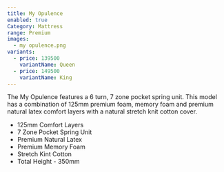 ```yaml
---
title: My Opulence
enabled: true
Category: Mattress
range: Premium
images:
  - my opulence.png
variants:
  - price: 139500
    variantName: Queen
  - price: 149500
    variantName: King
---
```

The My Opulence features a 6 turn, 7 zone pocket spring unit. This model has a combination of 125mm premium foam, memory foam and premium natural latex comfort layers with a natural stretch knit cotton cover.

* 125mm Comfort Layers
* 7 Zone Pocket Spring Unit
* Premium Natural Latex
* Premium Memory Foam
* Stretch Kint Cotton
* Total Height - 350mm

